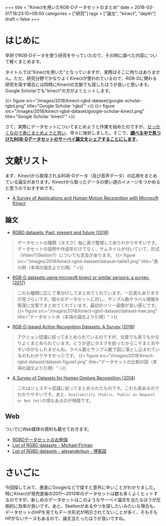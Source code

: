+++
title = "Kinectを用いたRGB-Dデータセットのまとめ"
date = 2018-03-01T18:23:10+09:00
categories = ["研究"]
tags = ["論文", "kinect", "depth"]
draft = false
+++

# はじめに

卒研でRGB-Dデータを使う研究をやっていたので、その時に調べた内容について軽くまとめます。

タイトルでは"Kinectを用いた"となっていますが、実際はそこに拘りはありません。ただ、研究分野でかなりよくKinectが使われているので、RGB-Dに関わる研究を探す場合には同時にKinectの文脈でも探したほうが良いと思います。Google Scholarでも"kinect"の方がよくヒットします。

{{< figure src="/images/2018/kinect-rgbd-dataset/google-scholar-rgbd.png" title="Google Scholar 'rgbd'" >}}
{{< figure src="/images/2018/kinect-rgbd-dataset/google-scholar-kinect.png" title="Google Scholar 'kinect'" >}}



さて、実際にデータセットについてまとめようと作業を始めたのですが、[せっかくなので表にまとめようと思い](https://docs.google.com/spreadsheets/d/1ETewgOneQyzSI9jKP02uhfCC8F8aS90nyjlgITzSh-o/edit?usp=sharing)、早々に挫折しました。そこで、**<u>調べる中で見つけたRGB-Dデータセットのサーベイ論文をシェアすることにします</u>**。

# 文献リスト

まず、Kinectから取得されるRGB-Dデータ（及び音声データ）の応用をまとめている論文があります。Kinectから取ったデータの使い道のイメージをつかめると思うのでおすすめです。

- [A Survey of Applications and Human Motion Recognition with Microsoft Kinect](https://scholar.google.co.jp/scholar?hl=ja&as_sdt=0%2C5&q=A+Survey+of+Applications+and+Human+Motion+Recognition+with+Microsoft+Kinect&btnG=)

## 論文

- [RGBD datasets: Past, present and future (2016)](https://scholar.google.co.jp/scholar?hl=ja&as_sdt=0%2C5&q=RGBD+Datasets%3A+Past%2C+Present+and+Future+Michael&btnG=)

> データセットの種類（タスク）毎に表で整理してありわかりやすいです。データセットの説明や作成年だけでなく、サムネイルが付いていて、形式（Video?/Skelton?）についても言及があります。
> {{< figure src="/images/2018/kinect-rgbd-dataset/dataset-table1.png" title="表の例（本項の論文より引用）" >}}

- [RGB-D datasets using microsoft kinect or similar sensors: a survey. (2017)](https://scholar.google.co.jp/scholar?hl=ja&as_sdt=0%2C5&q=RGB-D+datasets+using+microsoft+kinect+or+similar+sensors%3A+a+survey.&btnG=)

> これも種類に応じて章分けしてまとめてくれています。一応表もありますが見づらいです。個々のデータセットに対し、サンプル数やラベル情報を簡潔に文章でまとめてくれています。最初のツリー画像が良い感じです。
> {{< figure src="/images/2018/kinect-rgbd-dataset/dataset-tree.png" title="データセット木（本項の論文より引用）" >}}

- [RGB-D-based Action Recognition Datasets: A Survey (2016)](https://scholar.google.co.jp/scholar?hl=ja&as_sdt=0%2C5&q=RGB-D-based+Action+Recognition+Datasets%3A+A+Survey&btnG=)

> アクション認識に絞ってまとめられているのですが、文章でも表でもかなりよくまとめられています。とうか逆にタスクを絞ったからこそまとめやすいのかもしれませんね。ラベル数とサンプル数で図に落とし込まれているのもわかりやすかったです。
> {{< figure src="/images/2018/kinect-rgbd-dataset/dataset-figure1.png" title="データセットの比較の図（本項の論文より引用）" >}}

- [A Survey of Datasets for Human Gesture Recognition (2014)](https://scholar.google.co.jp/scholar?hl=ja&as_sdt=0%2C5&q=A+Survey+of+Datasets+for+Human+Gesture+Recognition&btnG=)

> これはジェスチャ認識に絞ってまとめられたものです。これも表あるのでわかりやすいです。あと、`Availability (Public, Public on Request or Not Yet)`の項もあるのが特徴です。

## Web

ついでにWeb媒体の資料も載せておきます。

- [RGBDデータセットのお勉強](http://robonchu.hatenablog.com/entry/2017/06/11/162558)
- [List of RGBD datasets - Michael Firman](http://www.michaelfirman.co.uk/RGBDdatasets/)
- [List of RGBD datasets - alexanderkun - 博客园](http://www.cnblogs.com/alexanderkun/p/4593124.html)

# さいごに
今回探してみて、愚直にGoogleなどで探すと意外に辛いことがわかりました。特にKinectが発売直後の2011〜2013年のデータセットは数も多くよくヒットするのですが、新しめのデータセットはこのようなサーベイ論文を当たるほうが圧倒的に効率が良いです。あと、Skeltonがあるやつを探したいみたいな場合も、データセットのHPを見てもデータ形式が明示されてないことが多く、そもそもHPがないケースもあるので、論文当たったほうが良いですね。
